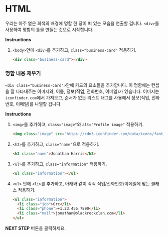# HTML

우리는 아주 옅은 회색의 배경에 명함 한 장이 떠 있는 모습을 연출할 겁니다. `<div>`를 사용하여 명함의 틀을 만들는 것으로 시작합니다. 

**Instructions**
1. `<body>`안에 `<div>`를 추가하고, `class="business-card"` 적용하기. 
    ```html
    <div class="business-card"></div>
    ```



### 명함 내용 채우기
`<div class="business-card">`안에 카드의 요소들을 추가합니다. 이 명함에는 컨셉을 잘 나타내주는 이미지와, 이름, 정보(직업, 전화번호, 이메일)가 있습니다. 이미지는 `iconfinder.com`에서 가져오고, 순서가 없는 리스트 태그를 사용해서 정보(직업, 전화번호, 이메일)를 나열할 겁니다.

**Instructions**
1. `<img>`를 추가하고, `class="image"`와 `alt="Profile image"` 적용하기. 
    ```html
    <img class="image" src="https://cdn3.iconfinder.com/data/icons/fantasy-and-role-play-game-adventure-quest/512/Orc-512.png" alt="Profile image">
    ```
1. `<h2>`를 추가하고, `class="name"`으로 적용하기.  
    ```html
    <h2 class="name">Jonathan Harris</h2> 
    ```
1. `<ul>`를 추가하고, `class="information"` 적용하기. 
    ```html
    <ul class="information"></ul>
    ```
1. `<ul>` 안에 `<li>`를 추가하고, 아래와 같이 각각 직업/전화번호/이메일에 맞는 클래스 적용하기.  
    ```html
    <ul class="information">
      <li class="job">Orc</li>
      <li class="phone">+1.23.456.7890</li>
      <li class="mail">jonathan@blackrockclan.com</li>
    </ul>
    ```



**NEXT STEP** 버튼을 클릭하세요.


